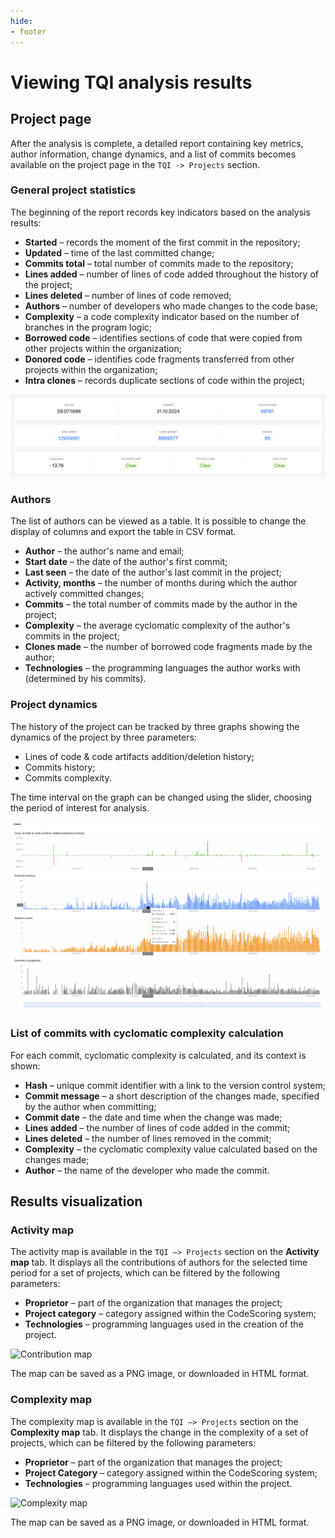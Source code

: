 ```yaml
---
hide:
- footer
---
```

# Viewing TQI analysis results

## Project page

After the analysis is complete, a detailed report containing key metrics, author information, change dynamics, and a list of commits becomes available on the project page in the `TQI -> Projects` section.

### General project statistics

The beginning of the report records key indicators based on the analysis results:

- **Started** – records the moment of the first commit in the repository;
- **Updated** – time of the last committed change;
- **Commits total** – total number of commits made to the repository;
- **Lines added** – number of lines of code added throughout the history of the project;
- **Lines deleted** – number of lines of code removed;
- **Authors** – number of developers who made changes to the code base;
- **Complexity** – a code complexity indicator based on the number of branches in the program logic;
- **Borrowed code** – identifies sections of code that were copied from other projects within the organization;
- **Donored code** – identifies code fragments transferred from other projects within the organization;
- **Intra clones** – records duplicate sections of code within the project;

![Analysis results](/assets/img/tqi/en/tqi-stats.png)

### Authors

The list of authors can be viewed as a table. It is possible to change the display of columns and export the table in CSV format.

- **Author** – the author's name and email;
- **Start date** – the date of the author's first commit;
- **Last seen** – the date of the author's last commit in the project;
- **Activity, months** – the number of months during which the author actively committed changes;
- **Commits** – the total number of commits made by the author in the project;
- **Complexity** – the average cyclomatic complexity of the author's commits in the project;
- **Clones made** – the number of borrowed code fragments made by the author;
- **Technologies** – the programming languages the author works with (determined by his commits).

### Project dynamics

The history of the project can be tracked by three graphs showing the dynamics of the project by three parameters:

- Lines of code & code artifacts addition/deletion history;
- Commits history;
- Commits complexity.

The time interval on the graph can be changed using the slider, choosing the period of interest for analysis.

![Project dynamics](/assets/img/tqi/en/tqi-dynamics.png)

### List of commits with cyclomatic complexity calculation

For each commit, cyclomatic complexity is calculated, and its context is shown:

- **Hash** – unique commit identifier with a link to the version control system;
- **Commit message** – a short description of the changes made, specified by the author when committing;
- **Commit date** – the date and time when the change was made;
- **Lines added** – the number of lines of code added in the commit;
- **Lines deleted** – the number of lines removed in the commit;
- **Complexity** – the cyclomatic complexity value calculated based on the changes made;
- **Author** – the name of the developer who made the commit.

## Results visualization

### Activity map

The activity map is available in the `TQI –> Projects` section on the **Activity map** tab. It displays all the contributions of authors for the selected time period for a set of projects, which can be filtered by the following parameters:

- **Proprietor** – part of the organization that manages the project;
- **Project category** – category assigned within the CodeScoring system;
- **Technologies** – programming languages used in the creation of the project.

![Contribution map](/assets/img/tqi/en/contribution-map.png)

The map can be saved as a PNG image, or downloaded in HTML format.

### Complexity map

The complexity map is available in the `TQI –> Projects` section on the **Complexity map** tab. It displays the change in the complexity of a set of projects, which can be filtered by the following parameters:

- **Proprietor** – part of the organization that manages the project;
- **Project Category** – category assigned within the CodeScoring system;
- **Technologies** – programming languages used within the project.

![Complexity map](/assets/img/tqi/en/contribution-map.png)

The map can be saved as a PNG image, or downloaded in HTML format.
